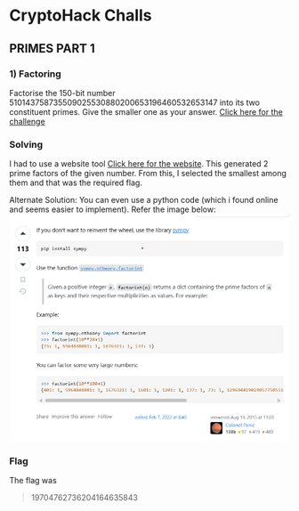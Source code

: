 # CryptoHack Challs

## PRIMES PART 1

### 1) Factoring
Factorise the 150-bit number 510143758735509025530880200653196460532653147 into its two constituent primes. Give the smaller one as your answer.
[Click here for the challenge](https://cryptohack.org/challenges/rsa/)

### Solving 
I had to use a website tool [Click here for the website](https://factordb.com/index.php?query=). This generated 2 prime factors of the given number. From this, I selected the smallest among them and that was the required flag.

Alternate Solution:
You can even use a python code (which i found online and seems easier to implement).
Refer the image below:
![Python Code](https://github.com/P829060/MIST_TechincalWriteup/blob/5acefd2ecba7b992f2df71170f4e637553bf0690/images/FactoringPrimesPythonCode.png)

### Flag
The flag was 
> 19704762736204164635843

